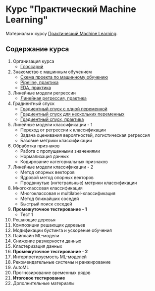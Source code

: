 # Курс "Практический Machine Learning"
Материалы к курсу [Практический Machine Learning](https://stepik.org/a/125501).

## Содержание курса
1. Организация курса
    - [Глоссарий](Glossary.md)
2. Знакомство с машинным обучением
    - [Схема проекта по машинному обучению](https://github.com/evgpat/edu_stepik_practical_ml/blob/main/Pipeline_demo.ipynb)
    - [Pipeline, практика](https://github.com/evgpat/edu_stepik_practical_ml/blob/main/Pipeline_task.ipynb)
    - [EDA, практика](https://github.com/evgpat/edu_stepik_practical_ml/blob/main/EDA_task.ipynb)
3. Линейные модели регрессии
    - [Линейная регрессия, практика](https://github.com/evgpat/edu_stepik_practical_ml/blob/main/LinReg_task.ipynb)
4. Градиентный спуск
    - [Градиентный спуск с одной переменной](GD_one_variable_demo.ipynb)
    - [Градиентный спуск для нескольких переменных](GD_multiple_variables_demo.ipynb)
    - [Градиентный спуск, практика](GD_task.ipynb)
5. Линейные модели классификации - 1
    - Переход от регрессии к классификации
    - Задача оценивания вероятностей, логистическая регрессия
    - Базовые метрики классификации
6. Обработка признаков
    - Работа с пропущенными значениями
    - Нормализация данных
    - Кодирование категориальных признаков
7. Линейные модели классификации - 2
    - Метод опорных векторов
    - Ядровой метод опорных векторов
    - Продвинутые (интегральные) метрики классификации
8. Многоклассовая классификация
    - Многоклассовая и multilabel-классификация
    - Метод ближайших соседей
    - Быстрый поиск соседей
9. **Промежуточное тестирование - 1**
    - Тест 1
10. Решающие деревья
11. Композиции решающих деревьев
12. Модификации бустинга и ускорение обучения
13. Пайплайн ML-модели
14. Снижение размерности данных
15. Кластеризация данных
16. **Промежуточное тестирование - 2**
17. Интерпретируемость ML-моделей
18. Рекомендательные системы и ранжирование
19. AutoML
20. Прогнозирование временных рядов
21. **Итоговое тестирование**
22. Дополнительные материалы
